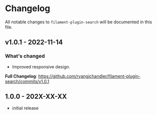 # Changelog

All notable changes to `filament-plugin-search` will be documented in this file.

## v1.0.1 - 2022-11-14

### What's changed

- Improved responsive design.

**Full Changelog**: https://github.com/ryangjchandler/filament-plugin-search/commits/v1.0.1

## 1.0.0 - 202X-XX-XX

- initial release
